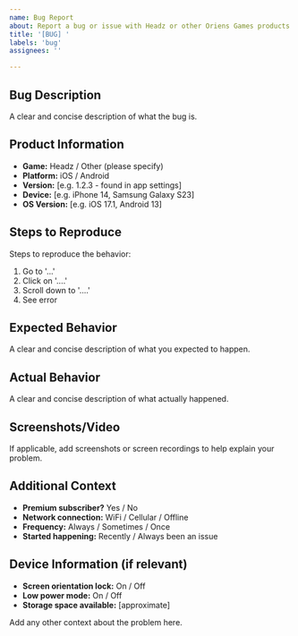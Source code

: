 ```yaml
---
name: Bug Report
about: Report a bug or issue with Headz or other Oriens Games products
title: '[BUG] '
labels: 'bug'
assignees: ''

---
```


## Bug Description
A clear and concise description of what the bug is.

## Product Information
- **Game:** Headz / Other (please specify)
- **Platform:** iOS / Android
- **Version:** [e.g. 1.2.3 - found in app settings]
- **Device:** [e.g. iPhone 14, Samsung Galaxy S23]
- **OS Version:** [e.g. iOS 17.1, Android 13]

## Steps to Reproduce
Steps to reproduce the behavior:
1. Go to '...'
2. Click on '....'
3. Scroll down to '....'
4. See error

## Expected Behavior
A clear and concise description of what you expected to happen.

## Actual Behavior
A clear and concise description of what actually happened.

## Screenshots/Video
If applicable, add screenshots or screen recordings to help explain your problem.

## Additional Context
- **Premium subscriber?** Yes / No
- **Network connection:** WiFi / Cellular / Offline
- **Frequency:** Always / Sometimes / Once
- **Started happening:** Recently / Always been an issue

## Device Information (if relevant)
- **Screen orientation lock:** On / Off
- **Low power mode:** On / Off
- **Storage space available:** [approximate]

Add any other context about the problem here.